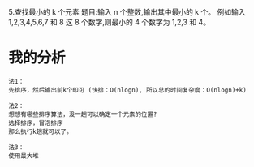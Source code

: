 5.查找最小的 k 个元素
题目:输入 n 个整数,输出其中最小的 k 个。
例如输入 1,2,3,4,5,6,7 和 8 这 8 个数字,则最小的 4 个数字为 1,2,3 和 4。

我的分析
=======
```
法1：
先排序，然后输出前k个即可 (快排：O(nlogn), 所以总的时间复杂度：O(nlogn)+k)

法2：
想想有哪些排序算法，没一趟可以确定一个元素的位置?
选择排序，冒泡排序
那么执行k趟就可以了。

法3：
使用最大堆



```

